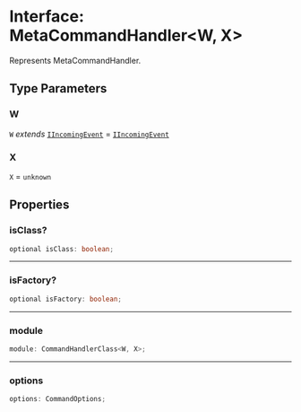 # Interface: MetaCommandHandler\<W, X\>

Represents MetaCommandHandler.

## Type Parameters

### W

`W` *extends* [`IIncomingEvent`](IIncomingEvent.md) = [`IIncomingEvent`](IIncomingEvent.md)

### X

`X` = `unknown`

## Properties

### isClass?

```ts
optional isClass: boolean;
```

***

### isFactory?

```ts
optional isFactory: boolean;
```

***

### module

```ts
module: CommandHandlerClass<W, X>;
```

***

### options

```ts
options: CommandOptions;
```
